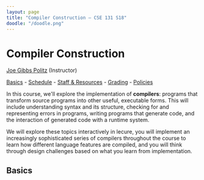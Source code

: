 ```yaml
---
layout: page
title: "Compiler Construction – CSE 131 S18"
doodle: "/doodle.png"
---
```


# Compiler Construction

<p>
<a href="https://jpolitz.github.io">Joe Gibbs Politz</a> (Instructor)
</p>

<p>
<a href="#basics">Basics</a> -
<a href="#schedule">Schedule</a> -
<a href="#staff">Staff &amp; Resources</a> -
<a href="#grading">Grading</a> -
<a href="#policies">Policies</a>
</p>

In this course, we'll explore the implementation of **compilers**: programs that
transform source programs into other useful, executable forms. This will
include understanding syntax and its structure, checking for and representing
errors in programs, writing programs that generate code, and the interaction
of generated code with a runtime system.

We will explore these topics interactively in lecure, you will implement
an increasingly sophisticated series of compilers throughout the course to
learn how different language features are compiled, and you will think
through design challenges based on what you learn from implementation.

<a id="basics">

## Basics

